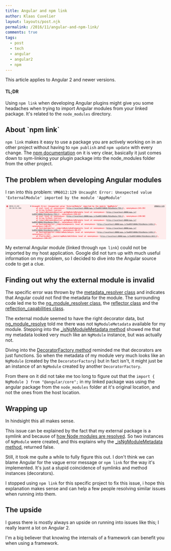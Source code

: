 ```yaml
---
title: Angular and npm link
author: Klaas Cuvelier
layout: layouts/post.njk
permalink: /2016/11/angular-and-npm-link/
comments: true
tags:
  - post
  - tech
  - angular
  - angular2
  - npm
---
```


<p class="post-note">This article applies to Angular 2 and newer versions.</p>

#### TL;DR

Using `npm link` when developing Angular plugins might give you some headaches when trying to import Angular modules
from your linked package. It's related to the `node_modules` directory.

## About \`npm link\`

`npm link` makes it easy to use a package you are actively working on in an other project without having to
`npm publish` and `npm update` with every change. The [npm documentation](https://docs.npmjs.com/cli/link) on it is very
clear, basically it just comes down to sym-linking your plugin package into the node_modules folder from the other
project.

## The problem when developing Angular modules

I ran into this problem:
`VM6012:129 Uncaught Error: Unexpected value 'ExternalModule' imported by the module 'AppModule'`

[![Screenshot of the actual error](/public/2016-11-npm-link-angular-issue.png)](/public/2016-11-npm-link-angular-issue.png)

My external Angular module (linked through `npm link`) could not be imported by my host application.
Google did not turn up with much useful information on my problem, so I decided to dive into the Angular source code
to get a clue.

## Finding out why the external module is invalid

The specific error was thrown by the
[metadata_resolver class](https://github.com/angular/angular/blob/234c5599f10c33e743594b556b63bc6fdd87e7eb/modules/%40angular/compiler/src/metadata_resolver.ts#L248-L250)
and indicates that Angular could not find the metadata for the module.
The surrounding code led me to the [ng_module_resolver class](https://github.com/angular/angular/blob/master/modules/%40angular/compiler/src/ng_module_resolver.ts#L25),
the [reflector class](https://github.com/angular/angular/blob/master/modules/%40angular/core/src/reflection/reflector.ts#L33)
and the [reflection_capabilities class](https://github.com/angular/angular/blob/76dd026447011823770e23fb5c4168c7d96a494b/modules/%40angular/core/src/reflection/reflection_capabilities.ts#L92).

The external module seemed to have the right decorator data, but [ng_module_resolve](https://github.com/angular/angular/blob/master/modules/%40angular/compiler/src/ng_module_resolver.ts#L26)
told me there was not `NgModuleMetadata` available for my module.
Stepping into the [\_isNgModuleMetadata method](https://github.com/angular/angular/blob/master/modules/%40angular/compiler/src/ng_module_resolver.ts#L14-L16)
showed me that my metadata looked very much like an `NgModule` instance, but was actually not.

Diving into the [DecoratorFactory method](https://github.com/angular/angular/blob/38e2203b24ba3657e92b51fae910915b481c2486/modules/%40angular/core/src/util/decorators.ts#L264-L288)
reminded me that decorators are just functions.
So when the metadata of my module very much looks like an `NgModule` (created by the `DecoratorFactory`) but in fact
isn't, it might just be an instance of an `NgModule` created by another `DecoratorFactory`.

From there on it did not take me too long to figure out that the `import { NgModule } from "@angular/core";` in my
linked package was using the angular package from the `node_modules` folder at it's original location, and not the
ones from the host location.

## Wrapping up

In hindsight this all makes sense.

This issue can be explained by the fact that my external package is a symlink and because of
[how Node modules are resolved](https://nodejs.org/api/modules.html#modules_loading_from_node_modules_folders).
So two instances of `NgModule` were created, and this explains why the
[\_isNgModuleMetadata method](https://github.com/angular/angular/blob/master/modules/%40angular/compiler/src/ng_module_resolver.ts#L14-L16),
returned false.

Still, it took me quite a while to fully figure this out.
I don't think we can blame Angular for the vague error message or `npm link` for the way it's implemented.
It's just a stupid coincidence of symlinks and method instances (decorators).

I stopped using `npm link` for this specific project to fix this issue,
i hope this explanation makes sense and can help a few people resolving similar issues when running into them.

## The upside

I guess there is mostly always an upside on running into issues like this; I really learnt a lot on Angular 2.

I'm a big believer that knowing the internals of a framework can benefit you when using a framework.
